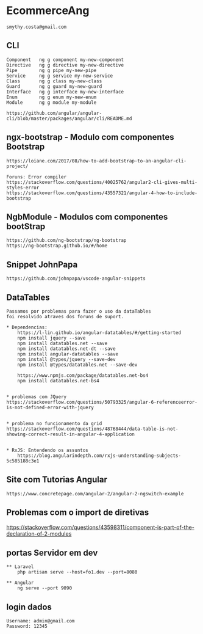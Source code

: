 # EcommerceAng
    smythy.costa@gmail.com




##  CLI  
    Component	ng g component my-new-component
    Directive	ng g directive my-new-directive
    Pipe	    ng g pipe my-new-pipe
    Service	    ng g service my-new-service
    Class	    ng g class my-new-class
    Guard	    ng g guard my-new-guard
    Interface	ng g interface my-new-interface
    Enum	    ng g enum my-new-enum
    Module	    ng g module my-module

    https://github.com/angular/angular-cli/blob/master/packages/angular/cli/README.md




## ngx-bootstrap - Modulo com componentes Bootstrap  
    https://loiane.com/2017/08/how-to-add-bootstrap-to-an-angular-cli-project/

    Foruns: Error compiler
    https://stackoverflow.com/questions/40025762/angular2-cli-gives-multi-styles-error
    https://stackoverflow.com/questions/43557321/angular-4-how-to-include-bootstrap




## NgbModule - Modulos com componentes bootStrap
    https://github.com/ng-bootstrap/ng-bootstrap
    https://ng-bootstrap.github.io/#/home




## Snippet JohnPapa
    https://github.com/johnpapa/vscode-angular-snippets




## DataTables
    Passamos por problemas para fazer o uso da dataTables
    foi resolvido atraves dos foruns de suport.

    * Dependencias:
        https://l-lin.github.io/angular-datatables/#/getting-started
        npm install jquery --save
        npm install datatables.net --save
        npm install datatables.net-dt --save
        npm install angular-datatables --save
        npm install @types/jquery --save-dev
        npm install @types/datatables.net --save-dev
    
        https://www.npmjs.com/package/datatables.net-bs4
        npm install datatables.net-bs4


    * problemas com JQuery
    https://stackoverflow.com/questions/50793325/angular-6-referenceerror-is-not-defined-error-with-jquery


    * problema no funcionamento da grid
    https://stackoverflow.com/questions/48768444/data-table-is-not-showing-correct-result-in-angular-4-application


    * RxJS: Entendendo os assuntos
        https://blog.angularindepth.com/rxjs-understanding-subjects-5c585188c3e1



## Site com Tutorias Angular
    https://www.concretepage.com/angular-2/angular-2-ngswitch-example




## Problemas com o import de diretivas
https://stackoverflow.com/questions/43598311/component-is-part-of-the-declaration-of-2-modules



## portas Servidor em dev
    ** Laravel
        php artisan serve --host=fo1.dev --port=8080 
        
    ** Angular
        ng serve --port 9090 


## login dados
    Username: admin@gmail.com
    Password: 12345